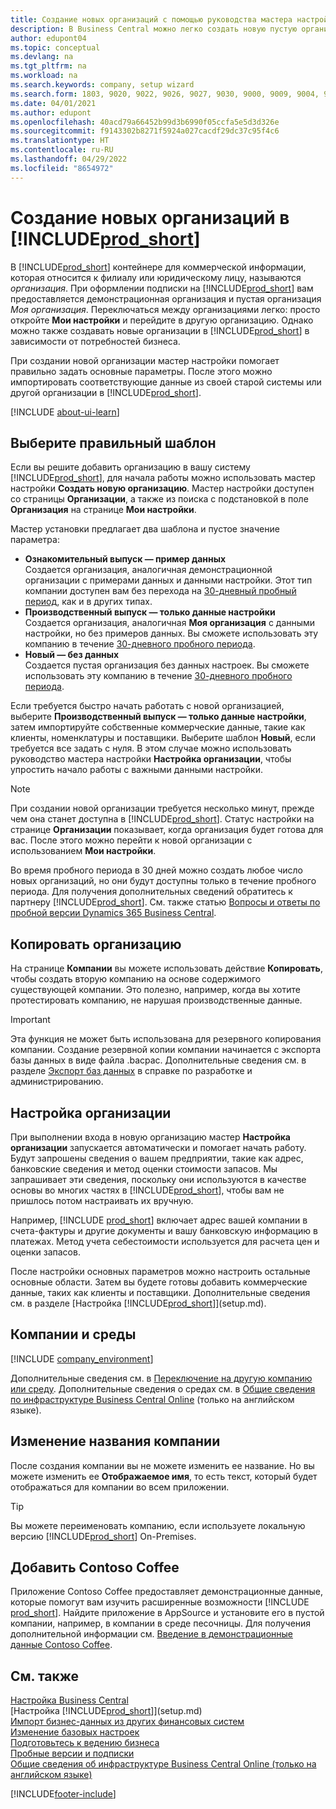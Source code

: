 ```yaml
---
title: Создание новых организаций с помощью руководства мастера настройки
description: В Business Central можно легко создать новую пустую организацию. Руководство мастера настройки помогает выполнить требуемые шаги, а также можно импортировать существующие коммерческие данные.
author: edupont04
ms.topic: conceptual
ms.devlang: na
ms.tgt_pltfrm: na
ms.workload: na
ms.search.keywords: company, setup wizard
ms.search.form: 1803, 9020, 9022, 9026, 9027, 9030, 9000, 9009, 9004, 9005, 9024, 9006, 9007, 9010, 9016, 9017
ms.date: 04/01/2021
ms.author: edupont
ms.openlocfilehash: 40acd79a66452b99d3b6990f05ccfa5e5d3d326e
ms.sourcegitcommit: f9143302b8271f5924a027cacdf29dc37c95f4c6
ms.translationtype: HT
ms.contentlocale: ru-RU
ms.lasthandoff: 04/29/2022
ms.locfileid: "8654972"
---
```

# <a name="create-new-companies-in-prod_short"></a>Создание новых организаций в [!INCLUDE[prod_short](includes/prod_short.md)]

В [!INCLUDE[prod_short](includes/prod_short.md)] контейнере для коммерческой информации, которая относится к филиалу или юридическому лицу, называются *организация*. При оформлении подписки на [!INCLUDE[prod_short](includes/prod_short.md)] вам предоставляется демонстрационная организация и пустая организация *Моя организация*. Переключаться между организациями легко: просто откройте **Мои настройки** и перейдите в другую организацию. Однако можно также создавать новые организации в [!INCLUDE[prod_short](includes/prod_short.md)] в зависимости от потребностей бизнеса.  

При создании новой организации мастер настройки помогает правильно задать основные параметры. После этого можно импортировать соответствующие данные из своей старой системы или другой организации в [!INCLUDE[prod_short](includes/prod_short.md)].  

[!INCLUDE [about-ui-learn](includes/about-ui-learn.md)]

## <a name="choose-the-right-template"></a>Выберите правильный шаблон

Если вы решите добавить организацию в вашу систему [!INCLUDE[prod_short](includes/prod_short.md)], для начала работы можно использовать мастер настройки **Создать новую организацию**. Мастер настройки доступен со страницы **Организации**, а также из поиска с подстановкой в поле **Организация** на странице **Мои настройки**.  

Мастер установки предлагает два шаблона и пустое значение параметра:

- **Ознакомительный выпуск — пример данных**  
    Создается организация, аналогичная демонстрационной организации с примерами данных и данными настройки. Этот тип компании доступен вам без перехода на [30-дневный пробный период](across-preview.md#add-your-own-data-to-an-empty-trial-company), как и в других типах.  
- **Производственный выпуск — только данные настройки**  
    Создается организация, аналогичная **Моя организация** с данными настройки, но без примеров данных. Вы сможете использовать эту компанию в течение [30-дневного пробного периода](across-preview.md#add-your-own-data-to-an-empty-trial-company).  
- **Новый — без данных**  
    Создается пустая организация без данных настроек. Вы сможете использовать эту компанию в течение [30-дневного пробного периода](across-preview.md#add-your-own-data-to-an-empty-trial-company).  

Если требуется быстро начать работать с новой организацией, выберите **Производственный выпуск — только данные настройки**, затем импортируйте собственные коммерческие данные, такие как клиенты, номенклатуры и поставщики. Выберите шаблон **Новый**, если требуется все задать с нуля. В этом случае можно использовать руководство мастера настройки **Настройка организации**, чтобы упростить начало работы с важными данными настройки.  

> [!NOTE]  
> При создании новой организации требуется несколько минут, прежде чем она станет доступна в [!INCLUDE[prod_short](includes/prod_short.md)]. Статус настройки на странице **Организации** показывает, когда организация будет готова для вас. После этого можно перейти к новой организации с использованием **Мои настройки**.  

Во время пробного периода в 30 дней можно создать любое число новых организаций, но они будут доступны только в течение пробного периода. Для получения дополнительных сведений обратитесь к партнеру [!INCLUDE[prod_short](includes/prod_short.md)]. См. также статью [Вопросы и ответы по пробной версии Dynamics 365 Business Central](trial-faq.md).  

## <a name="copy-a-company"></a>Копировать организацию

На странице **Компании** вы можете использовать действие **Копировать**, чтобы создать вторую компанию на основе содержимого существующей компании. Это полезно, например, когда вы хотите протестировать компанию, не нарушая производственные данные.

> [!Important]
> Эта функция не может быть использована для резервного копирования компании. Создание резервной копии компании начинается с экспорта базы данных в виде файла .bacpac. Дополнительные сведения см. в разделе [Экспорт баз данных](/dynamics365/business-central/dev-itpro/administration/tenant-admin-center-database-export) в справке по разработке и администрированию.

## <a name="set-up-the-company"></a>Настройка организации

При выполнении входа в новую организацию мастер **Настройка организации** запускается автоматически и помогает начать работу. Будут запрошены сведения о вашем предприятии, такие как адрес, банковские сведения и метод оценки стоимости запасов. Мы запрашивает эти сведения, поскольку они используются в качестве основы во многих частях в [!INCLUDE[prod_short](includes/prod_short.md)], чтобы вам не пришлось потом настраивать их вручную.  

Например, [!INCLUDE [prod_short](includes/prod_short.md)] включает адрес вашей компании в счета-фактуры и другие документы и вашу банковскую информацию в платежах. Метод учета себестоимости используется для расчета цен и оценки запасов.  

После настройки основных параметров можно настроить остальные основные области. Затем вы будете готовы добавить коммерческие данные, таких как клиенты и поставщики. Дополнительные сведения см. в разделе [Настройка [!INCLUDE[prod_short](includes/prod_short.md)]](setup.md).  

## <a name="companies-and-environments"></a>Компании и среды

[!INCLUDE [company_environment](includes/company_environment.md)]

Дополнительные сведения см. в [Переключение на другую компанию или среду](ui-organization-switch.md). Дополнительные сведения о средах см. в [Общие сведения по инфраструктуре Business Central Online](/dynamics365/business-central/dev-itpro/administration/tenant-environment-topology) (только на английском языке).  

## <a name="changing-a-companys-name"></a>Изменение названия компании

После создания компании вы не можете изменить ее название. Но вы можете изменить ее **Отображаемое имя**, то есть текст, который будет отображаться для компании во всем приложении.  

> [!TIP]
> Вы можете переименовать компанию, если используете локальную версию [!INCLUDE[prod_short](includes/prod_short.md)] On-Premises.

## <a name="add-contoso-coffee"></a>Добавить Contoso Coffee

Приложение Contoso Coffee предоставляет демонстрационные данные, которые помогут вам изучить расширенные возможности [!INCLUDE [prod_short](includes/prod_short.md)]. Найдите приложение в AppSource и установите его в пустой компании, например, в компании в среде песочницы. Для получения дополнительной информации см. [Введение в демонстрационные данные Contoso Coffee](contoso-coffee/contoso-coffee-intro.md).  

## <a name="see-also"></a>См. также

[Настройка Business Central](ui-customizing-overview.md)  
[Настройка [!INCLUDE[prod_short](includes/prod_short.md)]](setup.md)  
[Импорт бизнес-данных из других финансовых систем](across-import-data-configuration-packages.md)  
[Изменение базовых настроек](ui-change-basic-settings.md)  
[Подготовьтесь к ведению бизнеса](ui-get-ready-business.md)  
[Пробные версии и подписки](across-preview.md)  
[Общие сведения об инфраструктуре Business Central Online (только на английском языке)](/dynamics365/business-central/dev-itpro/administration/tenant-environment-topology)  

[!INCLUDE[footer-include](includes/footer-banner.md)]